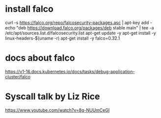 # install falco
curl -s https://falco.org/repo/falcosecurity-packages.asc | apt-key add -
echo "deb https://download.falco.org/packages/deb stable main" | tee -a /etc/apt/sources.list.d/falcosecurity.list
apt-get update -y
apt-get install -y linux-headers-$(uname -r)
apt-get install -y falco=0.32.1


# docs about falco
https://v1-16.docs.kubernetes.io/docs/tasks/debug-application-cluster/falco


# Syscall talk by Liz Rice
https://www.youtube.com/watch?v=8g-NUUmCeGI


